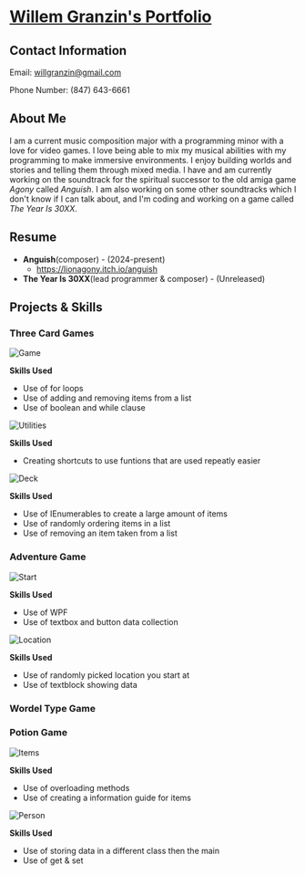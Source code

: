 # <ins>**Willem Granzin's Portfolio**</ins>
## Contact Information
Email: willgranzin@gmail.com

Phone Number: (847) 643-6661

## About Me
I am a current music composition major with a programming minor with a love for video games. I love being able to mix my musical abilities with my programming to make immersive environments. I enjoy building worlds and stories and telling them through mixed media. I have and am currently working on the soundtrack for the spiritual successor to the old amiga game *Agony* called *Anguish*. I am also working on some other soundtracks which I don't know if I can talk about, and I'm coding and working on a game called *The Year Is 30XX*.

## Resume
* **Anguish**(composer) - (2024-present)
  - https://lionagony.itch.io/anguish
* **The Year Is 30XX**(lead programmer & composer) - (Unreleased)

## Projects & Skills

### Three Card Games

![Game](https://github.com/user-attachments/assets/c7588fdd-abdf-4c47-b666-efc47dcb3307)

**Skills Used**
* Use of for loops
* Use of adding and removing items from a list
* Use of boolean and while clause
  
![Utilities](https://github.com/user-attachments/assets/f4b2527a-4e67-4386-80e0-807e0e9d94f9)

**Skills Used**
* Creating shortcuts to use funtions that are used repeatly easier
  
![Deck](https://github.com/user-attachments/assets/472daf74-3e3a-416b-b1a6-35df85108bfb)

**Skills Used**
* Use of IEnumerables to create a large amount of items
* Use of randomly ordering items in a list
* Use of removing an item taken from a list

### Adventure Game

![Start](https://github.com/user-attachments/assets/111726a7-3762-4d67-9bd3-068cc583785b)

**Skills Used**
* Use of WPF
* Use of textbox and button data collection
  
![Location](https://github.com/user-attachments/assets/f0897b46-89ca-47ef-95fa-44a4faa62f60)

**Skills Used**
* Use of randomly picked location you start at
* Use of textblock showing data

### Wordel Type Game

### Potion Game

![Items](https://github.com/user-attachments/assets/756496b9-1cba-40b5-ba6b-5eb6ab17bf3f)

**Skills Used**
* Use of overloading methods
* Use of creating a information guide for items
  
![Person](https://github.com/user-attachments/assets/5120bc36-c5f4-4293-9b3b-974c8bc6b3a8)

**Skills Used**
* Use of storing data in a different class then the main
* Use of get & set
